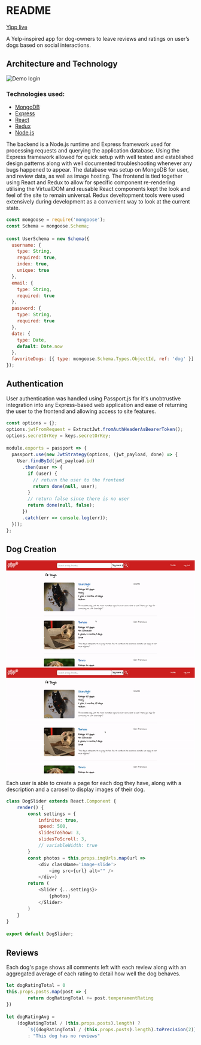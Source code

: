 # README

 [Yipp live](https://yipp.herokuapp.com/)

A Yelp-inspired app for dog-owners to leave reviews and ratings on user’s dogs based on social interactions.

## Architecture and Technology

<div><img src="https://github.com/ivopavlov87/yipp/blob/master/yipp-login.gif" alt="Demo login" /></div>

### Technologies used: 
* [MongoDB](https://www.mongodb.com/)
* [Express](https://expressjs.com/)
* [React](https://reactjs.org/)
* [Redux](https://redux.js.org/)
* [Node.js](https://nodejs.org/)

The backend is a Node.js runtime and Express framework used for processing requests and querying the application database. Using the Express framework allowed for quick setup with well tested and established design patterns along with well documented troubleshooting whenever any bugs happened to appear. The database was setup on MongoDB for user, and review data, as well as image hosting. The frontend is tied together using React and Redux to allow for specific component re-rendering utilising the VirtualDOM and reusable React components kept the look and feel of the site to remain universal. Redux develtopment tools were used extensively during development as a convenient way to look at the current state. 

```javascript
const mongoose = require('mongoose');
const Schema = mongoose.Schema;

const UserSchema = new Schema({
  username: {
    type: String,
    required: true,
    index: true,
    unique: true
  },
  email: {
    type: String,
    required: true
  },
  password: {
    type: String,
    required: true
  },
  date: {
    type: Date,
    default: Date.now
  },
  favoriteDogs: [{ type: mongoose.Schema.Types.ObjectId, ref: 'dog' }]
});
```


## Authentication

User authentication was handled using Passport.js for it's unobtrustive integration into any Express-based web application and ease of returning the user to the frontend and allowing access to site features.

```javascript
const options = {};
options.jwtFromRequest = ExtractJwt.fromAuthHeaderAsBearerToken();
options.secretOrKey = keys.secretOrKey;

module.exports = passport => {
  passport.use(new JwtStrategy(options, (jwt_payload, done) => {
    User.findById(jwt_payload.id)
      .then(user => {
        if (user) {
          // return the user to the frontend
          return done(null, user);
        }
        // return false since there is no user
        return done(null, false);
      })
      .catch(err => console.log(err));
  }));
};
```

## Dog Creation

<div><img src="https://github.com/ivopavlov87/yipp/blob/master/yipp-dogcreate.gif" alt="dog show page" /></div>
<div><img src="https://github.com/ivopavlov87/yipp/blob/master/yipp-dogshow.gif" alt="dog show page" /></div>

Each user is able to create a page for each dog they have, along with a description and a carosel to display images of their dog.

```javascript
class DogSlider extends React.Component {
    render() {
        const settings = {
            infinite: true,
            speed: 500,
            slidesToShow: 3,
            slidesToScroll: 3,
            // variableWidth: true
        }
        const photos = this.props.imgUrls.map(url =>
            <div className='image-slide'>
                <img src={url} alt="" />
            </div>)
        return (
            <Slider {...settings}>
                {photos}
            </Slider>
        )
    }
}

export default DogSlider;
```

## Reviews

Each dog's page shows all comments left with each review along with an aggregated average of each rating to detail how well the dog behaves.

```javascript
let dogRatingTotal = 0
this.props.posts.map(post => {
		return dogRatingTotal += post.temperamentRating
})

let dogRatingAvg = 
	(dogRatingTotal / (this.props.posts).length) ? 
		`${(dogRatingTotal / (this.props.posts).length).toPrecision(2)} yipps`
		: "This dog has no reviews"
```